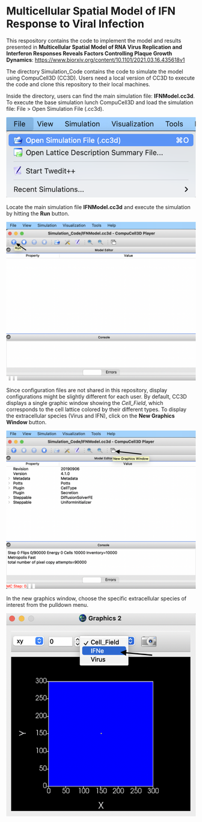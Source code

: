 # Multicellular Spatial Model of IFN Response to Viral Infection

This respository contains the code to implement the model and results presented in 
**Multicellular Spatial Model of RNA Virus Replication and Interferon Responses Reveals Factors Controlling Plaque Growth Dynamics**: 
https://www.biorxiv.org/content/10.1101/2021.03.16.435618v1

The directory Simulation_Code contains the code to simulate the model using CompuCell3D (CC3D). Users need a local 
version of CC3D to execute the code and clone this repository to their local machines.

Inside the directory, users can find the main simulation file: **IFNModel.cc3d**. 
To execute the base simulation lunch CompuCell3D and load the simulation file: File > Open Simulation File (.cc3d).

![1](./Readme_Images/1.png)

Locate the main simulation file **IFNModel.cc3d** and execute the simulation by hitting the **Run** button.

![2](./Readme_Images/2.png)

Since configuration files are not shared in this repository, display configurations might be slightly different for each user. 
By default, CC3D displays a single graphic window showing the *Cell_Field*, which corresponds to the cell lattice colored 
by their different types. To display the extracellular species (Virus and IFN), click on the **New Graphics Window** button.

![3](./Readme_Images/3.png)

In the new graphics window, choose the specific extracellular species of interest from the pulldown menu.

![4](./Readme_Images/4.png)